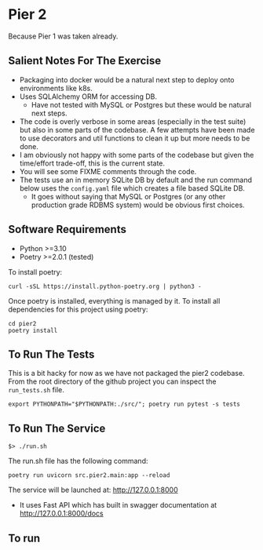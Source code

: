 # Pier 2

Because Pier 1 was taken already.

## Salient Notes For The Exercise

- Packaging into docker would be a natural next step to deploy                                            onto environments like k8s.
- Uses SQLAlchemy ORM for accessing DB. 
  - Have not tested with MySQL or Postgres but these would be natural next steps.
- The code is overly verbose in some areas (especially in the test suite) but also in some parts of the codebase. A few attempts have been made to use decorators and util functions to clean it up but more needs to be done.
- I am obviously not happy with some parts of the codebase but given the time/effort trade-off, this is the current state.
- You will see some FIXME comments through the code.
- The tests use an in memory SQLite DB by default and the run command below uses the `config.yaml` file which creates a file based SQLite DB. 
  - It goes without saying that MySQL or Postgres (or any other production grade RDBMS system) would be obvious first choices.



## Software Requirements

- Python >=3.10
- Poetry >=2.0.1 (tested)

To install poetry:
```
curl -sSL https://install.python-poetry.org | python3 -
```

Once poetry is installed, everything is managed by it. To install all dependencies for this project using poetry:

```
cd pier2
poetry install
```

## To Run The Tests

This is a bit hacky for now as we have not packaged the pier2 codebase. From the root directory of the github project you can inspect the `run_tests.sh` file. 

```
export PYTHONPATH="$PYTHONPATH:./src/"; poetry run pytest -s tests
```

## To Run The Service

```
$> ./run.sh

```
The run.sh file has the following command:
```
poetry run uvicorn src.pier2.main:app --reload
```


The service will be launched at: http://127.0.0.1:8000

- It uses Fast API which has built in swagger documentation at http://127.0.0.1:8000/docs

## To run 
